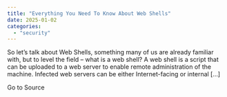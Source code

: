 ```yaml
---
title: "Everything You Need To Know About Web Shells"
date: 2025-01-02
categories: 
  - "security"
---
```


So let’s talk about Web Shells, something many of us are already familiar with, but to level the field – what is a web shell? A web shell is a script that can be uploaded to a web server to enable remote administration of the machine. Infected web servers can be either Internet-facing or internal \[…\]

Go to Source
